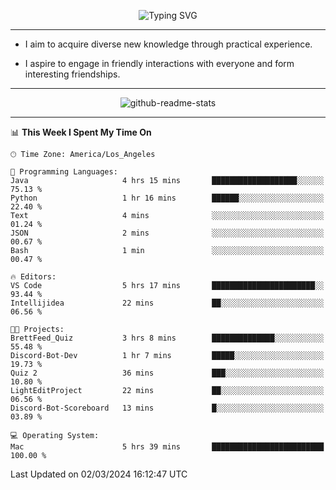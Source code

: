 <p align="center">
  <img src="https://readme-typing-svg.demolab.com?font=Fira+Code&weight=500&size=32&duration=2500&pause=1600&center=true&vCenter=true&random=false&width=1024&height=64&lines=Hi+there+%F0%9F%91%8B;I'm+delighted+you+could+make+it+here+%F0%9F%8E%89;I'm+Harry%2C+a+college+student+still+finding+my+way" alt="Typing SVG" />
</p>


---


- I aim to acquire diverse new knowledge through practical experience.

- I aspire to engage in friendly interactions with everyone and form interesting friendships.


---


<p align="center">
  <img src="https://github-readme-stats.vercel.app/api?username=Harry-Jing&show_icons=true" alt="github-readme-stats"/>
</p>


---

<!--START_SECTION:waka-->
📊 **This Week I Spent My Time On** 

```text
🕑︎ Time Zone: America/Los_Angeles

💬 Programming Languages: 
Java                     4 hrs 15 mins       ███████████████████░░░░░░   75.13 % 
Python                   1 hr 16 mins        ██████░░░░░░░░░░░░░░░░░░░   22.40 % 
Text                     4 mins              ░░░░░░░░░░░░░░░░░░░░░░░░░   01.24 % 
JSON                     2 mins              ░░░░░░░░░░░░░░░░░░░░░░░░░   00.67 % 
Bash                     1 min               ░░░░░░░░░░░░░░░░░░░░░░░░░   00.47 % 

🔥 Editors: 
VS Code                  5 hrs 17 mins       ███████████████████████░░   93.44 % 
Intellijidea             22 mins             ██░░░░░░░░░░░░░░░░░░░░░░░   06.56 % 

🐱‍💻 Projects: 
BrettFeed_Quiz           3 hrs 8 mins        ██████████████░░░░░░░░░░░   55.48 % 
Discord-Bot-Dev          1 hr 7 mins         █████░░░░░░░░░░░░░░░░░░░░   19.73 % 
Quiz 2                   36 mins             ███░░░░░░░░░░░░░░░░░░░░░░   10.80 % 
LightEditProject         22 mins             ██░░░░░░░░░░░░░░░░░░░░░░░   06.56 % 
Discord-Bot-Scoreboard   13 mins             █░░░░░░░░░░░░░░░░░░░░░░░░   03.89 % 

💻 Operating System: 
Mac                      5 hrs 39 mins       █████████████████████████   100.00 % 
```


 Last Updated on 02/03/2024 16:12:47 UTC
<!--END_SECTION:waka-->

